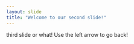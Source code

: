 ```yaml
---
layout: slide
title: "Welcome to our second slide!"
---
```

third slide or what!
Use the left arrow to go back!
